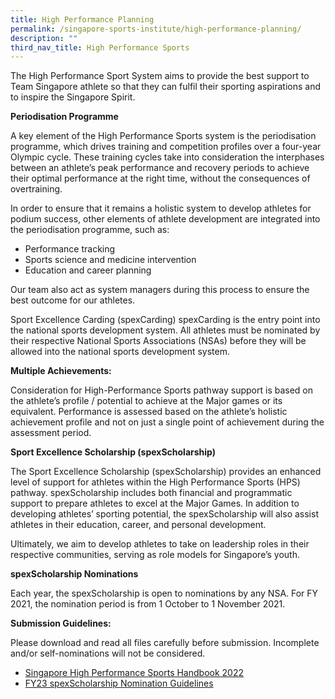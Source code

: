 ```yaml
---
title: High Performance Planning
permalink: /singapore-sports-institute/high-performance-planning/
description: ""
third_nav_title: High Performance Sports
---
```

The High Performance Sport System aims to provide the best support to Team Singapore athlete so that they can fulfil their sporting aspirations and to inspire the Singapore Spirit.

**Periodisation Programme**

A key element of the High Performance Sports system is the periodisation programme, which drives training and competition profiles over a four-year Olympic cycle. These training cycles take into consideration the interphases between an athlete’s peak performance and recovery periods to achieve their optimal performance at the right time, without the consequences of overtraining.

In order to ensure that it remains a holistic system to develop athletes for podium success, other elements of athlete development are integrated into the periodisation programme, such as:

* Performance tracking
* Sports science and medicine intervention
* Education and career planning

Our team also act as system managers during this process to ensure the best outcome for our athletes.

Sport Excellence Carding (spexCarding)
spexCarding is the entry point into the national sports development system. 
All athletes must be nominated by their respective National Sports Associations (NSAs) before they will be allowed into the national sports development system. 

**Multiple Achievements:**

Consideration for High-Performance Sports pathway support is based on the athlete’s profile / potential to achieve at the Major games or its equivalent. Performance is assessed based on the athlete’s holistic achievement profile and not on just a single point of achievement during the assessment period.

**Sport Excellence Scholarship (spexScholarship)**

The Sport Excellence Scholarship (spexScholarship) provides an enhanced level of support for athletes within the High Performance Sports (HPS) pathway. spexScholarship includes both financial and programmatic support to prepare athletes to excel at the Major Games. In addition to developing athletes’ sporting potential, the spexScholarship will also assist athletes in their education, career, and personal development.

Ultimately, we aim to develop athletes to take on leadership roles in their respective communities, serving as role models for Singapore’s youth.

**spexScholarship Nominations**

Each year, the spexScholarship is open to nominations by any NSA. For FY 2021, the nomination period is from 1 October to 1 November 2021.

**Submission Guidelines:**

Please download and read all files carefully before submission. Incomplete and/or self-nominations will not be considered.
* [Singapore High Performance Sports Handbook 2022](/files/What%20We%20%20Do/Singapore%20Sports%20Institute/High%20Performance%20Planning/Singapore_High_Performance_Sports_Handbook_2021-V92_19Sep2022.pdf)
* [FY23 spexScholarship Nomination Guidelines](/files/What%20We%20%20Do/Singapore%20Sports%20Institute/High%20Performance%20Planning/FY23_spexScholarship_Nomination_Guidelines.pdf)
